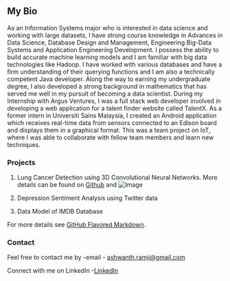 ## My Bio

As an Information Systems major who is interested in data science and working with large datasets, I have strong course knowledge in Advances in Data Science, Database Design and Management, Engineering Big-Data Systems and Application Engineering Development. I possess the ability to build accurate machine learning models and I am familiar with big data technologies like Hadoop. I have worked with various databases and have a firm understanding of their querying functions and I am also a technically competent Java developer.  Along the way to earning my undergraduate degree, I also developed a strong background in mathematics that has served me well in my pursuit of becoming a data scientist. During my Internship with Argus Ventures, I was a full stack web developer involved in developing a web application for a talent finder website called TalentX. As a former intern in Universiti Sains Malaysia, I created an Android application which receives real-time data from sensors connected to an Edison board and displays them in a graphical format. This was a team project on IoT, where I was able to collaborate with fellow team members and learn new techniques. 

### Projects

1. Lung Cancer Detection using 3D Convolutional Neural Networks. More details can be found on
[Github](https://github.com/AshwanthRamji/Lung-Cancer-Detection-Using-3D-Convolutional-Neural-Networks) and ![Image](https://www.google.com/search?q=3d+lung+model&rlz=1C1CHBF_enUS709US709&tbm=isch&tbo=u&source=univ&sa=X&ved=0ahUKEwjk1LCgydTUAhUCNz4KHVLmB_oQsAQILA&biw=1536&bih=759#imgrc=nD-mflhG2Hu7fM:)
2. Depression Sentiment Analysis using Twitter data

3. Data Model of IMDB Database

For more details see [GitHub Flavored Markdown](https://guides.github.com/features/mastering-markdown/).

### Contact

Feel free to contact me by 
-email - ashwanth.ramji@gmail.com

Connect with me on LinkedIn
-[LinkedIn]( www.linkedin.com/in/ashwanth-ramji)

